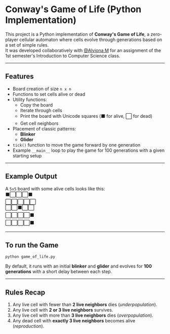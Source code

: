 # Conway's Game of Life (Python Implementation)

This project is a Python implementation of **Conway's Game of Life**, a zero-player cellular automaton where cells evolve through generations based on a set of simple rules.  
It was developed collaboratively with [@Alviona M](https://github.com/alvionaM) for an assignment of the 1st semester's Introduction to Computer Science class.  

---

## Features
- Board creation of size `n x n`
- Functions to set cells alive or dead
- Utility functions:
  - Copy the board
  - Iterate through cells
  - Print the board with Unicode squares (⬛ for alive, ⬜ for dead)
  - Get cell neighbors
- Placement of classic patterns:
  - **Blinker**
  - **Glider**
- `tick()` function to move the game forward by one generation
- Example `__main__` loop to play the game for 100 generations with a given starting setup

---

## Example Output

A `5x5` board with some alive cells looks like this:  
⬛⬜⬜⬜⬛   
⬜⬜⬜⬜⬜   
⬜⬜⬛⬜⬜   
⬜⬜⬜⬜⬛   
⬜⬜⬜⬜⬛   

---

## To run the Game

```
python game_of_life.py   
```

By default, it runs with an initial **blinker** and **glider** and evolves for **100 generations** with a short delay between each step.

---

## Rules Recap

1. Any live cell with fewer than **2 live neighbors** dies (*underpopulation*).  
2. Any live cell with **2 or 3 live neighbors** survives.  
3. Any live cell with more than **3 live neighbors** dies (*overpopulation*).  
4. Any dead cell with **exactly 3 live neighbors** becomes alive (*reproduction*).  



